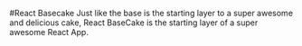 #React Basecake
Just like the base is the starting layer to a super awesome and delicious cake, React BaseCake is the starting layer of a super awesome React App.
